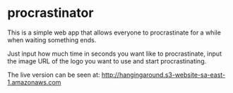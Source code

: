 # procrastinator

This is a simple web app that allows everyone to procrastinate for a while when waiting something ends.

Just input how much time in seconds you want like to procrastinate, input the image URL of the logo you want to use and start procrastinating.

The live version can be seen at: http://hangingaround.s3-website-sa-east-1.amazonaws.com
